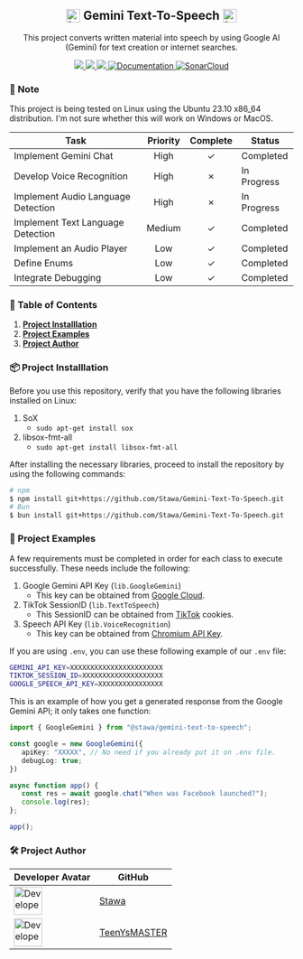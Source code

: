 <h2 align="center" style="display: flex; align-items: center; justify-content: center;">
    <img src="https://raw.githubusercontent.com/Stawa/Gemini-Text-To-Speech/86c0daa9de8303ef31b791eb172ce70c651de23c/repo/google_gemini.svg" alt="Icon" width="24" height="24" style="margin-right: 4px;"> <span style="margin-right: 2px; margin-left: 2px;"> Gemini Text-To-Speech </span> 
    <img src="https://raw.githubusercontent.com/Stawa/Gemini-Text-To-Speech/86c0daa9de8303ef31b791eb172ce70c651de23c/repo/google_gemini.svg" alt="Icon" width="24" height="24" style="margin-left: 4px;"> 
</h2>

<p align="center">
    This project converts written material into speech by using Google AI (Gemini) for text creation or internet searches.
</p>

<p align="center">
    <a href="https://gemini.google.com/"><img src=https://img.shields.io/badge/Google%20Gemini-black?style=flat&logo=Google&logoColor=blue>
    </a>
    <a href="https://www.typescriptlang.org/"><img src=https://img.shields.io/badge/Made%20with%20TypeScript-black?style=flat&logo=TypeScript&logoColor=blue>
    </a>
    <a href="https://bun.sh/"><img src=https://img.shields.io/badge/Powered%20by%20Bun-black?style=flat&logo=bun&logoColor=white>
    </a>
    <a href="https://stawa.github.io/Gemini-Text-To-Speech/"><img alt="Documentation" src="https://img.shields.io/website?url=https://stawa.github.io/Gemini-Text-To-Speech&up_message=Available&up_color=1F51FF&down_color=critical&&down_message=Unavailable&style=flat&logo=github&label=Documentation&labelColor=black">
    <a href="https://sonarcloud.io/project/overview?id=Stawa_Gemini-Text-To-Speech"><img src="https://sonarcloud.io/api/project_badges/measure?project=Stawa_Gemini-Text-To-Speech&metric=reliability_rating" alt="SonarCloud" /></a>
    </a>
</p>

<h3> <span class="emoji">📌</span> Note </h3>

This project is being tested on Linux using the Ubuntu 23.10 x86_64 distribution. I'm not sure whether this will work on Windows or MacOS.

| Task                               | Priority | Complete | Status      |
| ---------------------------------- | :------: | :------: | ----------- |
| Implement Gemini Chat              |   High   | &check;  | Completed   |
| Develop Voice Recognition          |   High   | &cross;  | In Progress |
| Implement Audio Language Detection |   High   | &cross;  | In Progress |
| Implement Text Language Detection  |  Medium  | &check;  | Completed   |
| Implement an Audio Player          |   Low    | &check;  | Completed   |
| Define Enums                       |   Low    | &check;  | Completed   |
| Integrate Debugging                |   Low    | &check;  | Completed   |

<h3> <span class="emoji">📜</span> Table of Contents </h3>

1. <a href="#--project-installlation-"> <b>Project Installlation</b> </a>
2. <a href="#--project-examples-"> <b>Project Examples</b> </a>
3. <a href="#--author--"> <b>Project Author</b> </a>

<h3> <span class="emoji">📦</span> Project Installlation </h4>

<p> Before you use this repository, verify that you have the following libraries installed on Linux: </p>

1. SoX
   - `sudo apt-get install sox`
2. libsox-fmt-all
   - `sudo apt-get install libsox-fmt-all`

<p> After installing the necessary libraries, proceed to install the repository by using the following commands: </p>

```bash
# npm
$ npm install git+https://github.com/Stawa/Gemini-Text-To-Speech.git
# Bun
$ bun install git+https://github.com/Stawa/Gemini-Text-To-Speech.git
```

<h3> <span class="emoji">📄</span> Project Examples </h4>

<p> A few requirements must be completed in order for each class to execute successfully. These needs include the following: </p>

1. Google Gemini API Key (`lib.GoogleGemini`)
   - This key can be obtained from [Google Cloud](https://console.cloud.google.com/apis/library/generativelanguage.googleapis.com).
2. TikTok SessionID (`lib.TextToSpeech`)
   - This SessionID can be obtained from [TikTok](https://www.tiktok.com/) cookies.
3. Speech API Key (`lib.VoiceRecognition`)
   - This key can be obtained from [Chromium API Key](https://www.chromium.org/developers/how-tos/api-keys/).

<p> If you are using <code>.env</code>, you can use these following example of our <code>.env</code> file: </p>

```bash
GEMINI_API_KEY=XXXXXXXXXXXXXXXXXXXXXXX
TIKTOK_SESSION_ID=XXXXXXXXXXXXXXXXXXXX
GOOGLE_SPEECH_API_KEY=XXXXXXXXXXXXXXXX
```

<p> This is an example of how you get a generated response from the Google Gemini API; it only takes one function: </p>

```ts
import { GoogleGemini } from "@stawa/gemini-text-to-speech";

const google = new GoogleGemini({
   apiKey: "XXXXX", // No need if you already put it on .env file.
   debugLog: true;
})

async function app() {
   const res = await google.chat("When was Facebook launched?");
   console.log(res);
};

app();
```

<h3> <span class="emoji">🛠</span> Project Author </h3>

| Developer Avatar                                                                                 | GitHub                                          |
| ------------------------------------------------------------------------------------------------ | ----------------------------------------------- |
| <img src="https://avatars.githubusercontent.com/u/69102292" alt="Developer Avatar" width="50"/>  | [Stawa](https://github.com/Stawa)               |
| <img src="https://avatars.githubusercontent.com/u/121237326" alt="Developer Avatar" width="50"/> | [TeenYsMASTER](https://github.com/TeenYsMASTER) |
